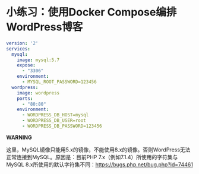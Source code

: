 # 小练习：使用Docker Compose编排WordPress博客

```yaml
version: '2'
services:
  mysql:
    image: mysql:5.7
    expose:
      - "3306"
    environment:
      - MYSQL_ROOT_PASSWORD=123456
  wordpress:
    image: wordpress
    ports:
      - "80:80"
    environment:
      - WORDPRESS_DB_HOST=mysql
      - WORDPRESS_DB_USER=root
      - WORDPRESS_DB_PASSWORD=123456
```



**WARNING**

这里，MySQL镜像只能用5.x的镜像，不能使用8.x的镜像。否则WordPress无法正常连接到MySQL。原因是：目前PHP 7.x（例如7.1.4）所使用的字符集与MySQL 8.x所使用的默认字符集不同：<https://bugs.php.net/bug.php?id=74461>